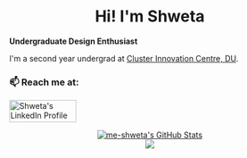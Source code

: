 <h1 align="center">Hi! I'm Shweta</h1> 
<b>Undergraduate Design Enthusiast</b>
<p align="justify">
  I'm a second year undergrad at <a href="https://cic.du.ac.in/"> Cluster Innovation Centre, DU</a>. </p>

<p>
   <h3>📫 Reach me at: </h3> 
      <a href="www.linkedin.com/in/shwetameena"> <img align="bottom" src="https://img.shields.io/badge/LinkedIn-0077B5?style=for-the-badge&logo=linkedin&logoColor=white" alt="Shweta's LinkedIn Profile" height="40" width="120" />
</p>

<div align="center">
  <img alt="me-shweta's GitHub Stats" src="https://github-readme-stats.vercel.app/api?username=me-shweta&show_icons=true&hide_border=false&title_color=2DCCFF&icon_color=2DCCFF&bg_color=09131B&text_color=ffffff&border_color=0c1a25" />
</div>

<div align="center">
  <a href="https://git.io/streak-stats">
    <img src="https://streak-stats.demolab.com?user=me-shweta&theme=dark&background=09131B&border=0c1a25&stroke=ffffff&ring=2DCCFF&fire=2DCCFF&currStreakNum=ffffff&sideNums=ffffff&currStreakLabel=ffffff&sideLabels=ffffff&dates=ffffff" />
  </a>
</div>
